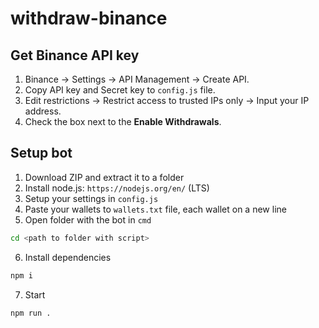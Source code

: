 # withdraw-binance
## Get Binance API key

1) Binance -> Settings -> API Management -> Create API.
2) Copy API key and Secret key to `config.js` file.
3) Edit restrictions -> Restrict access to trusted IPs only -> Input your IP address.
4) Сheck the box next to the <b>Enable Withdrawals</b>.

## Setup bot

1) Download ZIP and extract it to a folder
2) Install node.js: `https://nodejs.org/en/` (LTS)
3) Setup your settings in `config.js`
4) Paste your wallets to `wallets.txt` file, each wallet on a new line
5) Open folder with the bot in `cmd`
```bash
cd <path to folder with script>
```
6) Install dependencies
```bash
npm i
```
7) Start
```bash
npm run .
```
